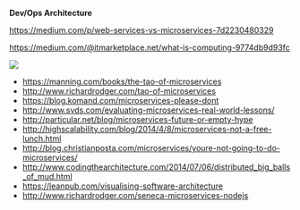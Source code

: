 **Dev/Ops Architecture**

https://medium.com/p/web-services-vs-microservices-7d2230480329

https://medium.com/@itmarketplace.net/what-is-computing-9774db9d93fc

<img src="https://itjumpstart.files.wordpress.com/2016/09/archi.png">

- https://manning.com/books/the-tao-of-microservices
- http://www.richardrodger.com/tao-of-microservices
- https://blog.komand.com/microservices-please-dont
- http://www.svds.com/evaluating-microservices-real-world-lessons/
- http://particular.net/blog/microservices-future-or-empty-hype
- http://highscalability.com/blog/2014/4/8/microservices-not-a-free-lunch.html
- http://blog.christianposta.com/microservices/youre-not-going-to-do-microservices/
- http://www.codingthearchitecture.com/2014/07/06/distributed_big_balls_of_mud.html
- https://leanpub.com/visualising-software-architecture
- http://www.richardrodger.com/seneca-microservices-nodejs
